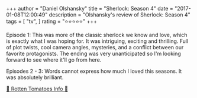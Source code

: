 +++
author = "Daniel Olshansky"
title = "Sherlock: Season 4"
date = "2017-01-08T12:00:49"
description = "Olshansky's review of Sherlock: Season 4"
tags = [
    "tv",
]
rating = "⭐⭐⭐⭐⭐"
+++

Episode 1: This was more of the classic sherlock we know and love, which is exactly what I was hoping for. It was intriguing, exciting and thrilling. Full of plot twists, cool camera angles, mysteries, and a conflict between our favorite protagonists. The ending was very unanticipated so I'm looking forward to see where it'll go from here.

Episodes 2 - 3: Words cannot express how much I loved this seasons. It was absolutely brilliant.

[🍅 Rotten Tomatoes Info 🍅](https://www.rottentomatoes.com//tv/sherlock/s04)